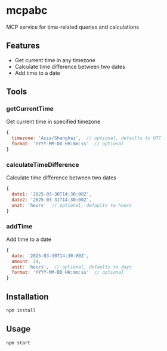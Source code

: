 # mcpabc

MCP service for time-related queries and calculations

## Features

- Get current time in any timezone
- Calculate time difference between two dates
- Add time to a date

## Tools

### getCurrentTime

Get current time in specified timezone

```javascript
{
  timezone: 'Asia/Shanghai',  // optional, defaults to UTC
  format: 'YYYY-MM-DD HH:mm:ss'  // optional
}
```

### calculateTimeDifference

Calculate time difference between two dates

```javascript
{
  date1: '2025-03-30T14:30:00Z',
  date2: '2025-03-31T14:30:00Z',
  unit: 'hours'  // optional, defaults to hours
}
```

### addTime

Add time to a date

```javascript
{
  date: '2025-03-30T14:30:00Z',
  amount: 24,
  unit: 'hours',  // optional, defaults to days
  format: 'YYYY-MM-DD HH:mm:ss'  // optional
}
```

## Installation

```bash
npm install
```

## Usage

```bash
npm start
```